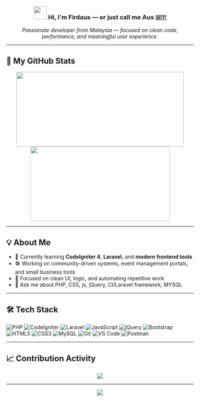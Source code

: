 <h3 align="center">
  <img src="https://media.giphy.com/media/hvRJCLFzcasrR4ia7z/giphy.gif" width="35"> 
  <b>Hi, I'm Firdaus — or just call me Aus 🇲🇾</b>
</h3>

<p align="center">
  <i>Passionate developer from Malaysia — focused on clean code, performance, and meaningful user experience.</i>
</p>

---

## 🚀 My GitHub Stats

<div align="center">
  <a href="https://github.com/Muhd-Firdaus">
    <img 
      src="https://github-readme-stats.vercel.app/api?username=Muhd-Firdaus&include_all_commits=true&count_private=true&show_icons=true&line_height=24&title_color=7A7ADB&icon_color=5BC0EB&text_color=D3D3D3&bg_color=0,000000,130F40" 
      width="450" 
      height="200"
    />
  </a>
  <a href="https://github.com/Muhd-Firdaus">
    <img 
      src="https://github-readme-stats.vercel.app/api/top-langs?username=Muhd-Firdaus&show_icons=true&layout=compact&title_color=7A7ADB&icon_color=5BC0EB&text_color=D3D3D3&bg_color=0,000000,130F40" 
      width="375" 
      height="200"
    />
  </a>
</div>

---

## 💡 About Me

- 🌱 Currently learning **CodeIgniter 4**, **Laravel**, and **modern frontend tools**
- 🛠️ Working on community-driven systems, event management portals, and small business tools
- 🎯 Focused on clean UI, logic, and automating repetitive work
- 💬 Ask me about PHP, CSS, js, jQuery, CI/Laravel framework, MYSQL

---

## 🛠️ Tech Stack

<p align="left">
  <img src="https://img.shields.io/badge/PHP-777BB4?style=for-the-badge&logo=php&logoColor=white" alt="PHP" />
  <img src="https://img.shields.io/badge/CodeIgniter-EF4223?style=for-the-badge&logo=codeigniter&logoColor=white" alt="CodeIgniter" />
  <img src="https://img.shields.io/badge/Laravel-FF2D20?style=for-the-badge&logo=laravel&logoColor=white" alt="Laravel" />
  <img src="https://img.shields.io/badge/JavaScript-F7DF1E?style=for-the-badge&logo=javascript&logoColor=black" alt="JavaScript" />
  <img src="https://img.shields.io/badge/jQuery-0769AD?style=for-the-badge&logo=jquery&logoColor=white" alt="jQuery" />
  <img src="https://img.shields.io/badge/Bootstrap-7952B3?style=for-the-badge&logo=bootstrap&logoColor=white" alt="Bootstrap" />
  <img src="https://img.shields.io/badge/HTML5-E34F26?style=for-the-badge&logo=html5&logoColor=white" alt="HTML5" />
  <img src="https://img.shields.io/badge/CSS3-1572B6?style=for-the-badge&logo=css3&logoColor=white" alt="CSS3" />
  <img src="https://img.shields.io/badge/MySQL-4479A1?style=for-the-badge&logo=mysql&logoColor=white" alt="MySQL" />
  <img src="https://img.shields.io/badge/Git-F05032?style=for-the-badge&logo=git&logoColor=white" alt="Git" />
  <img src="https://img.shields.io/badge/VS%20Code-007ACC?style=for-the-badge&logo=visual-studio-code&logoColor=white" alt="VS Code" />
  <img src="https://img.shields.io/badge/Postman-FF6C37?style=for-the-badge&logo=postman&logoColor=white" alt="Postman" />
</p>

---

## 📈 Contribution Activity

<p align="center">
  <img src="https://github-readme-activity-graph.vercel.app/graph?username=Muhd-Firdaus&theme=react-dark&area=true&hide_border=true" />
</p>

---

<p align="center">
  <img src="https://readme-typing-svg.herokuapp.com?color=7A7ADB&center=true&vCenter=true&lines=Thank+you+for+visiting+my+profile+👍;Happy+coding!+💻" />
</p>
